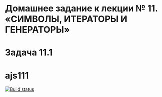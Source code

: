 # Домашнее задание к лекции № 11. «СИМВОЛЫ, ИТЕРАТОРЫ И ГЕНЕРАТОРЫ»
# Задача 11.1
# ajs111

[![Build status](https://ci.appveyor.com/api/projects/status/cau37p6nbg5ytn52?svg=true)](https://ci.appveyor.com/project/IsmagilovRF/ajs111)
